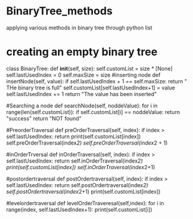 # BinaryTree_methods
applying various methods in binary tree through  python list
# creating an empty binary tree
class BinaryTree:
    def __init__(self, size):
        self.customList = size * [None]
        self.lastUsedIndex = 0
        self.maxSize = size
#inserting node
    def insertNode(self, value):
        if self.lastUsedIndex + 1 == self.maxSize:
            return " THe binary tree is full"
        self.customList[self.lastUsedIndex+1] = value
        self.lastUsedIndex += 1
        return "The value has been inserted"

#Searching a node
    def searchNode(self, noddeValue):
        for i in range(len(self.customList)):
            if self.customList[i] == noddeValue:
                return "success"
        return "NOT found"

#PreorderTraversal 
    def preOrderTraversal(self, index):
        if index > self.lastUsedIndex:
            return
        print(self.customList[index])
        self.preOrderTraversal(index*2)
        self.preOrderTraversal(index*2 + 1)

#inOrderTrversal
    def inOrderTraversal(self, index):
        if index > self.lastUsedIndex:
            return
        self.inOrderTraversal(index*2)
        print(self.customList[index])
        self.inOrderTraversal(index*2+1)   

#postordertraversal
    def postOrdertraversal(self, index):
        if index > self.lastUsedIndex:
            return
        self.postOrdertraversal(index*2)
        self.postOrdertraversal(index*2+1)
        print(self.customList[index])

#levelordertraversal
    def levelOrderTraveresal(self,index):
        for i in range(index, self.lastUsedIndex+1):
            print(self.customList[i])


